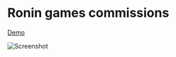 # Ronin games commissions

[Demo](https://games.roninchain.info/wildforest)

![Screenshot](https://i.ibb.co/VmZvpQJ/demo.png)
